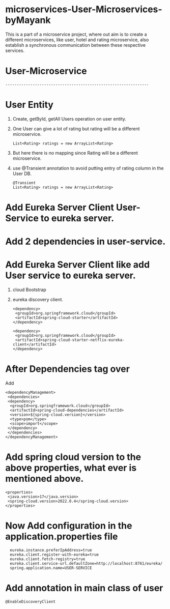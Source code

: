 # microservices-User-Microservices-byMayank

This is a part of a microservice project, where out aim is to create a different microservices, like user, hotel 
and rating microservice, also establish a synchronous communication between these respective services.

# User-Microservice
    ---------------------------------------------------------------

# User Entity 
1. Create, getById, getAll Users operation on user entity.
2. One User can give a lot of rating but rating will be a different microservice.

       List<Rating> ratings = new ArrayList<Rating> 
4. But here there is no mapping since Rating will be a different microservice.
5. use @Transient annotation to avoid putting entry of rating column in the User DB.

       @Transient
       List<Rating> ratings = new ArrayList<Rating> 



# Add Eureka Server Client User-Service to eureka server.
# Add 2 dependencies in user-service.
# Add Eureka Server Client like add User service to eureka server.
1. cloud Bootstrap
2. eureka discovery client.

       <dependency>
        <groupId>org.springframework.cloud</groupId>
        <artifactId>spring-cloud-starter</artifactId>
       </dependency>

       <dependency>
        <groupId>org.springframework.cloud</groupId>
        <artifactId>spring-cloud-starter-netflix-eureka-client</artifactId>
       </dependency>

# After Dependencies tag over
Add

    <dependencyManagement>
     <dependencies>
     <dependency>
      <groupId>org.springframework.cloud</groupId>
      <artifactId>spring-cloud-dependencies</artifactId>
      <version>${spring-cloud.version}</version>
      <type>pom</type>
      <scope>import</scope>
     </dependency>
     </dependencies>
    </dependencyManagement>


# Add spring cloud version to the above properties, what ever is mentioned above.

    <properties>
     <java.version>17</java.version>
     <spring-cloud.version>2022.0.4</spring-cloud.version>
    </properties>


# Now Add configuration in the application.properties file

      eureka.instance.preferIpAddress=true
      eureka.client.register-with-eureka=true
      eureka.client.fetch-registry=true
      eureka.client.service-url.defaultZone=http://localhost:8761/eureka/
      spring.application.name=USER-SERVICE

# Add annotation in main class of user

    @EnableDiscoveryClient

